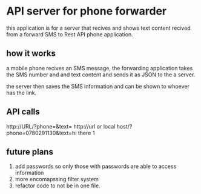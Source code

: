 # API server for phone forwarder

this application is for a server that recives and shows text content recived from a forward SMS to Rest API phone application.


## how it works
a mobile phone recives an SMS message, the forwarding application takes the SMS number and and text content and sends it as JSON to the a server.

the server then saves the SMS information and can be shown to whoever has the link.

## API calls 
http://URL/?phone=<phone>&text=<text>
http://url or local host/?phone=0780291130&text=hi there 1



## future plans
1. add passwords so only those with passwords are able to access information
2. more encomapssing filter system
3. refactor code to not be in one file.